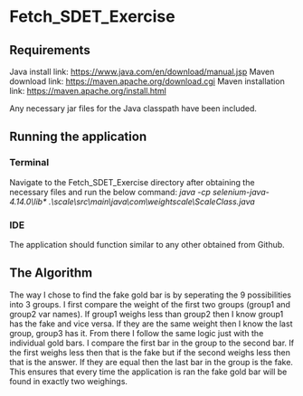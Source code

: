 # Fetch_SDET_Exercise

## Requirements
Java install link: https://www.java.com/en/download/manual.jsp
Maven download link: https://maven.apache.org/download.cgi
Maven installation link: https://maven.apache.org/install.html

Any necessary jar files for the Java classpath have been included.



## Running the application

### Terminal
Navigate to the Fetch_SDET_Exercise directory after obtaining the necessary files and run the below command:  *java -cp selenium-java-4.14.0\lib\* .\scale\src\main\java\com\weightscale\ScaleClass.java*

### IDE
The application should function similar to any other obtained from Github.



## The Algorithm

The way I chose to find the fake gold bar is by seperating the 9 possibilities into 3 groups. I first compare the weight of the first two groups (group1 and group2 var names). If group1 weighs less than group2 then I know group1 has the fake and vice versa. If they are the same weight then I know the last group, group3 has it. From there I follow the same logic just with the individual gold bars. I compare the first bar in the group to the second bar. If the first weighs less then that is the fake but if the second weighs less then that is the answer. If they are equal then the last bar in the group is the fake. This ensures that every time the application is ran the fake gold bar will be found in exactly two weighings.